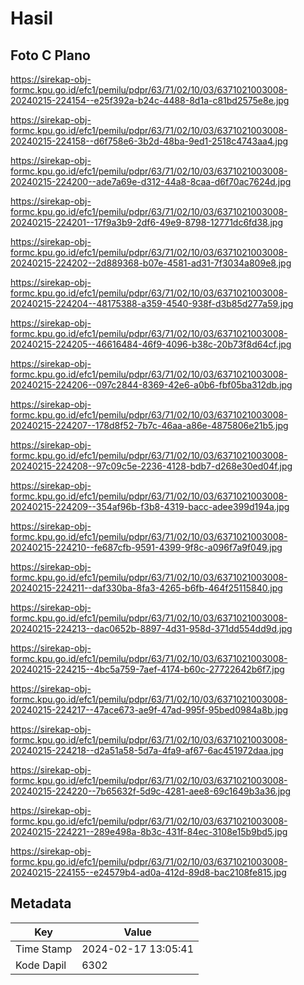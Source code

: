 # Hasil

## Foto C Plano

https://sirekap-obj-formc.kpu.go.id/efc1/pemilu/pdpr/63/71/02/10/03/6371021003008-20240215-224154--e25f392a-b24c-4488-8d1a-c81bd2575e8e.jpg

https://sirekap-obj-formc.kpu.go.id/efc1/pemilu/pdpr/63/71/02/10/03/6371021003008-20240215-224158--d6f758e6-3b2d-48ba-9ed1-2518c4743aa4.jpg

https://sirekap-obj-formc.kpu.go.id/efc1/pemilu/pdpr/63/71/02/10/03/6371021003008-20240215-224200--ade7a69e-d312-44a8-8caa-d6f70ac7624d.jpg

https://sirekap-obj-formc.kpu.go.id/efc1/pemilu/pdpr/63/71/02/10/03/6371021003008-20240215-224201--17f9a3b9-2df6-49e9-8798-12771dc6fd38.jpg

https://sirekap-obj-formc.kpu.go.id/efc1/pemilu/pdpr/63/71/02/10/03/6371021003008-20240215-224202--2d889368-b07e-4581-ad31-7f3034a809e8.jpg

https://sirekap-obj-formc.kpu.go.id/efc1/pemilu/pdpr/63/71/02/10/03/6371021003008-20240215-224204--48175388-a359-4540-938f-d3b85d277a59.jpg

https://sirekap-obj-formc.kpu.go.id/efc1/pemilu/pdpr/63/71/02/10/03/6371021003008-20240215-224205--46616484-46f9-4096-b38c-20b73f8d64cf.jpg

https://sirekap-obj-formc.kpu.go.id/efc1/pemilu/pdpr/63/71/02/10/03/6371021003008-20240215-224206--097c2844-8369-42e6-a0b6-fbf05ba312db.jpg

https://sirekap-obj-formc.kpu.go.id/efc1/pemilu/pdpr/63/71/02/10/03/6371021003008-20240215-224207--178d8f52-7b7c-46aa-a86e-4875806e21b5.jpg

https://sirekap-obj-formc.kpu.go.id/efc1/pemilu/pdpr/63/71/02/10/03/6371021003008-20240215-224208--97c09c5e-2236-4128-bdb7-d268e30ed04f.jpg

https://sirekap-obj-formc.kpu.go.id/efc1/pemilu/pdpr/63/71/02/10/03/6371021003008-20240215-224209--354af96b-f3b8-4319-bacc-adee399d194a.jpg

https://sirekap-obj-formc.kpu.go.id/efc1/pemilu/pdpr/63/71/02/10/03/6371021003008-20240215-224210--fe687cfb-9591-4399-9f8c-a096f7a9f049.jpg

https://sirekap-obj-formc.kpu.go.id/efc1/pemilu/pdpr/63/71/02/10/03/6371021003008-20240215-224211--daf330ba-8fa3-4265-b6fb-464f25115840.jpg

https://sirekap-obj-formc.kpu.go.id/efc1/pemilu/pdpr/63/71/02/10/03/6371021003008-20240215-224213--dac0652b-8897-4d31-958d-371dd554dd9d.jpg

https://sirekap-obj-formc.kpu.go.id/efc1/pemilu/pdpr/63/71/02/10/03/6371021003008-20240215-224215--4bc5a759-7aef-4174-b60c-27722642b6f7.jpg

https://sirekap-obj-formc.kpu.go.id/efc1/pemilu/pdpr/63/71/02/10/03/6371021003008-20240215-224217--47ace673-ae9f-47ad-995f-95bed0984a8b.jpg

https://sirekap-obj-formc.kpu.go.id/efc1/pemilu/pdpr/63/71/02/10/03/6371021003008-20240215-224218--d2a51a58-5d7a-4fa9-af67-6ac451972daa.jpg

https://sirekap-obj-formc.kpu.go.id/efc1/pemilu/pdpr/63/71/02/10/03/6371021003008-20240215-224220--7b65632f-5d9c-4281-aee8-69c1649b3a36.jpg

https://sirekap-obj-formc.kpu.go.id/efc1/pemilu/pdpr/63/71/02/10/03/6371021003008-20240215-224221--289e498a-8b3c-431f-84ec-3108e15b9bd5.jpg

https://sirekap-obj-formc.kpu.go.id/efc1/pemilu/pdpr/63/71/02/10/03/6371021003008-20240215-224155--e24579b4-ad0a-412d-89d8-bac2108fe815.jpg


## Metadata

| Key        | Value               |
| ---------- | ------------------- |
| Time Stamp | 2024-02-17 13:05:41 |
| Kode Dapil | 6302                |



